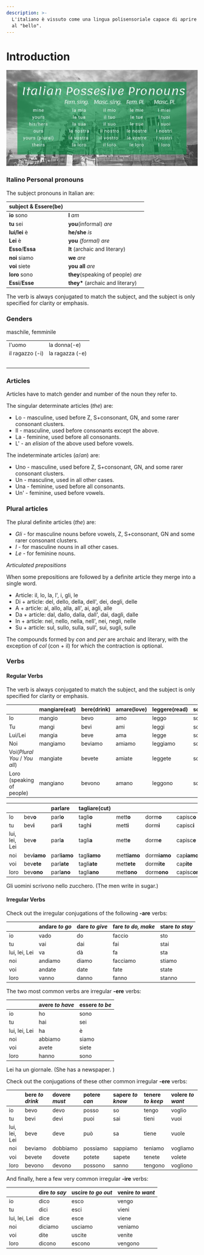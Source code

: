 ```yaml
---
description: >-
  L'italiano è vissuto come una lingua polisensoriale capace di aprire le porte
  al "bello".
---
```


# Introduction

![](../../.gitbook/assets/image%20%285%29.png)

### Italino Personal pronouns

The subject pronouns in Italian are:

| subject & Essere\(be\) |  |
| :--- | :--- |
| **io** sono | **I** _am_ |
| **tu** sei | **you**\(informal\) _are_ |
| **lui/lei** è | **he/she** _is_ |
| **Lei** è | **you** _\(formal\) are_ |
| **Esso**/**Essa** | **It** \(archaic and literary\) |
| **noi** siamo | **we** _are_ |
| **voi** siete | **you all** _are_ |
| **loro** sono | **they**\(speaking of people\) _are_ |
| **Essi**/**Esse** | **they\*** \(archaic and literary\) |

The verb is always conjugated to match the subject, and the subject is only specified for clarity or emphasis.

### Genders

maschile, femminile

|  |  |
| :--- | :--- |
| l'uomo | la donna\(-e\) |
| il ragazzo \(-i\) | la ragazza \(-e\) |
|  |  |
|  |  |
|  |  |
|  |  |
|  |  |

### Articles

Articles have to match gender and number of the noun they refer to.

The singular determinate articles \(_the_\) are:

* Lo - masculine, used before Z, S+consonant, GN, and some rarer consonant clusters.
* Il - masculine, used before consonants except the above.
* La - feminine, used before all consonants.
* L' - an _elision_ of the above used before vowels.

The indeterminate articles \(_a_/_an_\) are:

* Uno - masculine, used before Z, S+consonant, GN, and some rarer consonant clusters.
* Un - masculine, used in all other cases.
* Una - feminine, used before all consonants.
* Un' - feminine, used before vowels.

### Plural articles

The plural definite articles \(_the_\) are:

* _Gli_ - for masculine nouns before vowels, Z, S+consonant, GN and some rarer consonant clusters.
* _I_ - for masculine nouns in all other cases.
* _Le_ - for feminine nouns.

_Articulated prepositions_

When some prepositions are followed by a definite article they merge into a single word.

* Article: il, lo, la, l', i, gli, le
* Di + article: del, dello, della, dell', dei, degli, delle
* A + article: al, allo, alla, all', ai, agli, alle
* Da + article: dal, dallo, dalla, dall', dai, dagli, dalle
* In + article: nel, nello, nella, nell', nei, negli, nelle
* Su + article: sul, sullo, sulla, sull', sui, sugli, sulle

The compounds formed by _con_ and _per_ are archaic and literary, with the exception of _col_ \(con + il\) for which the contraction is optional.

### Verbs

#### Regular Verbs

The verb is always conjugated to match the subject, and the subject is only specified for clarity or emphasis.

|  | mangiare\(eat\) | bere\(drink\) | amare\(love\) | leggere\(read\) | scrivere\(write\) |
| :--- | :--- | :--- | :--- | :--- | :--- |
| Io | mangio | bevo | amo | leggo | scrivo |
| Tu | mangi | bevi | ami | leggi | scrivi |
| Lui/Lei | mangia | beve | ama | legge | scrive |
| Noi | mangiamo | beviamo | amiamo | leggiamo | scrivamo |
| Voi\(_Plural You_ / _You all_\) | mangiate | bevete | amiate | leggete | scrivete |
| Loro \(speaking of people\) | mangiano | bevono | amano | leggono | scrivono |

|  |  | parlare | tagliare\(cut\) |  |  |  |
| :--- | :--- | :--- | :--- | :--- | :--- | :--- |
| lo | bev**o** | parl**o** | tagli**o** | mett**o** | dorm**o** | capisc**o** |
| tu | bev**i** | parl**i** | tagh**i** | mett**i** | dorm**i** | capisc**i** |
| lui, lei, Lei | bev**e** | parl**a** | tagli**a** | mett**e** | dorm**e** | capisc**e** |
| noi | bev**iamo** | parl**iamo** | tagl**iamo** | mett**iamo** | dorm**iamo** | cap**iamo** |
| voi | bev**ete** | parl**ate** | tagli**ate** | mett**ete** | dorm**ite** | cap**ite** |
| loro | bev**ono** | parl**ano** | tagli**ano** | mett**ono** | dorm**ono** | capisc**ono** |

Gli uomini scrivono nello zucchero. \(The men write in sugar.\)

#### Irregular Verbs

Check out the irregular conjugations of the following **-are** verbs:

|  | andare _to go_ | dare _to give_ | fare _to do, make_ | stare _to stay_ |
| :--- | :--- | :--- | :--- | :--- |
| io | vado | do | faccio | sto |
| tu | vai | dai | fai | stai |
| lui, lei, Lei | va | dà | fa | sta |
| noi | andiamo | diamo | facciamo | stiamo |
| voi | andate | date | fate | state |
| loro | vanno | danno | fanno | stanno |

The two most common verbs are irregular **-ere** verbs:

|  | avere _to have_ | essere _to be_ |
| :--- | :--- | :--- |
| io | ho | sono |
| tu | hai | sei |
| lui, lei, Lei | ha | è |
| noi | abbiamo | siamo |
| voi | avete | siete |
| loro | hanno | sono |

Lei ha un giornale. \(She has a newspaper. \)

Check out the conjugations of these other common irregular **-ere** verbs:

|  | bere _to drink_ | dovere _must_ | potere _can_ | sapere _to know_ | tenere _to keep_ | volere _to want_ |
| :--- | :--- | :--- | :--- | :--- | :--- | :--- |
| io | bevo | devo | posso | so | tengo | voglio |
| tu | bevi | devi | puoi | sai | tieni | vuoi |
| lui, lei, Lei | beve | deve | può | sa | tiene | vuole |
| noi | beviamo | dobbiamo | possiamo | sappiamo | teniamo | vogliamo |
| voi | bevete | dovete | potete | sapete | tenete | volete |
| loro | bevono | devono | possono | sanno | tengono | vogliono |

And finally, here a few very common irregular **-ire** verbs:

|  | dire _to say_ | uscire _to go out_ | venire _to want_ |
| :--- | :--- | :--- | :--- |
| io | dico | esco | vengo |
| tu | dici | esci | vieni |
| lui, lei, Lei | dice | esce | viene |
| noi | diciamo | usciamo | veniamo |
| voi | dite | uscite | venite |
| loro | dicono | escono | vengono |

